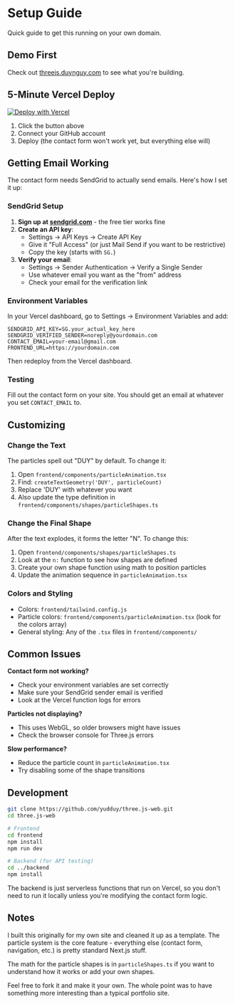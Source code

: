 # Setup Guide

Quick guide to get this running on your own domain.

## Demo First

Check out [threejs.duynguy.com](https://threejs.duynguy.com) to see what you're building.

## 5-Minute Vercel Deploy

[![Deploy with Vercel](https://vercel.com/button)](https://vercel.com/new/clone?repository-url=https%3A%2F%2Fgithub.com%2Fyudduy%2Fthree.js-web)

1. Click the button above
2. Connect your GitHub account
3. Deploy (the contact form won't work yet, but everything else will)

## Getting Email Working

The contact form needs SendGrid to actually send emails. Here's how I set it up:

### SendGrid Setup

1. **Sign up at [sendgrid.com](https://sendgrid.com)** - the free tier works fine
2. **Create an API key**:
   - Settings → API Keys → Create API Key
   - Give it "Full Access" (or just Mail Send if you want to be restrictive)
   - Copy the key (starts with `SG.`)
3. **Verify your email**:
   - Settings → Sender Authentication → Verify a Single Sender
   - Use whatever email you want as the "from" address
   - Check your email for the verification link

### Environment Variables

In your Vercel dashboard, go to Settings → Environment Variables and add:

```
SENDGRID_API_KEY=SG.your_actual_key_here
SENDGRID_VERIFIED_SENDER=noreply@yourdomain.com
CONTACT_EMAIL=your-email@gmail.com
FRONTEND_URL=https://yourdomain.com
```

Then redeploy from the Vercel dashboard.

### Testing

Fill out the contact form on your site. You should get an email at whatever you set `CONTACT_EMAIL` to.

## Customizing

### Change the Text

The particles spell out "DUY" by default. To change it:

1. Open `frontend/components/particleAnimation.tsx`
2. Find: `createTextGeometry('DUY', particleCount)`
3. Replace 'DUY' with whatever you want
4. Also update the type definition in `frontend/components/shapes/particleShapes.ts`

### Change the Final Shape

After the text explodes, it forms the letter "N". To change this:

1. Open `frontend/components/shapes/particleShapes.ts`
2. Look at the `n:` function to see how shapes are defined
3. Create your own shape function using math to position particles
4. Update the animation sequence in `particleAnimation.tsx`

### Colors and Styling

- Colors: `frontend/tailwind.config.js`
- Particle colors: `frontend/components/particleAnimation.tsx` (look for the colors array)
- General styling: Any of the `.tsx` files in `frontend/components/`

## Common Issues

**Contact form not working?**
- Check your environment variables are set correctly
- Make sure your SendGrid sender email is verified
- Look at the Vercel function logs for errors

**Particles not displaying?**
- This uses WebGL, so older browsers might have issues
- Check the browser console for Three.js errors

**Slow performance?**
- Reduce the particle count in `particleAnimation.tsx`
- Try disabling some of the shape transitions

## Development

```bash
git clone https://github.com/yudduy/three.js-web.git
cd three.js-web

# Frontend
cd frontend
npm install
npm run dev

# Backend (for API testing)
cd ../backend
npm install
```

The backend is just serverless functions that run on Vercel, so you don't need to run it locally unless you're modifying the contact form logic.

## Notes

I built this originally for my own site and cleaned it up as a template. The particle system is the core feature - everything else (contact form, navigation, etc.) is pretty standard Next.js stuff.

The math for the particle shapes is in `particleShapes.ts` if you want to understand how it works or add your own shapes.

Feel free to fork it and make it your own. The whole point was to have something more interesting than a typical portfolio site.